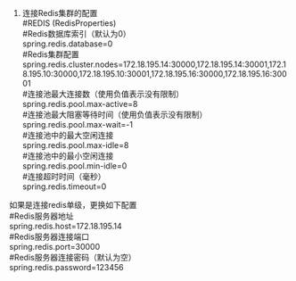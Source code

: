 1. 连接Redis集群的配置  
#REDIS (RedisProperties)  
#Redis数据库索引（默认为0）  
spring.redis.database=0  
#Redis集群配置  
spring.redis.cluster.nodes=172.18.195.14:30000,172.18.195.14:30001,172.18.195.10:30000,172.18.195.10:30001,172.18.195.16:30000,172.18.195.16:30001   
#连接池最大连接数（使用负值表示没有限制）  
spring.redis.pool.max-active=8  
#连接池最大阻塞等待时间（使用负值表示没有限制）  
spring.redis.pool.max-wait=-1  
#连接池中的最大空闲连接  
spring.redis.pool.max-idle=8  
#连接池中的最小空闲连接  
spring.redis.pool.min-idle=0  
#连接超时时间（毫秒）  
spring.redis.timeout=0  



如果是连接redis单级，更换如下配置  
#Redis服务器地址  
spring.redis.host=172.18.195.14  
#Redis服务器连接端口  
spring.redis.port=30000  
#Redis服务器连接密码（默认为空）  
spring.redis.password=123456  

